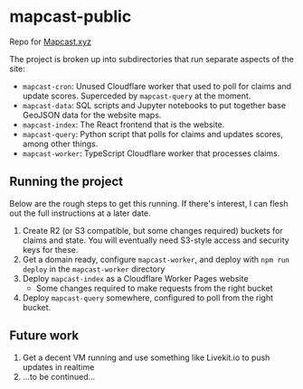 # mapcast-public

Repo for [Mapcast.xyz](https://mapcast.xyz)

The project is broken up into subdirectories that run separate aspects of the site:

- `mapcast-cron`: Unused Cloudflare worker that used to poll for claims and update scores. Superceded by `mapcast-query` at the moment.
- `mapcast-data`: SQL scripts and Jupyter notebooks to put together base GeoJSON data for the website maps.
- `mapcast-index`: The React frontend that is the website.
- `mapcast-query`: Python script that polls for claims and updates scores, among other things.
- `mapcast-worker`: TypeScript Cloudflare worker that processes claims.

## Running the project

Below are the rough steps to get this running. If there's interest, I can flesh out the full instructions at a later date.

1. Create R2 (or S3 compatible, but some changes required) buckets for claims and state. You will eventually need S3-style access and security keys for these.
1. Get a domain ready, configure `mapcast-worker`, and deploy with `npm run deploy` in the `mapcast-worker` directory
1. Deploy `mapcast-index` as a Cloudflare Worker Pages website
    - Some changes required to make requests from the right bucket
1. Deploy `mapcast-query` somewhere, configured to poll from the right bucket.

## Future work

1. Get a decent VM running and use something like Livekit.io to push updates in realtime
1. ...to be continued...